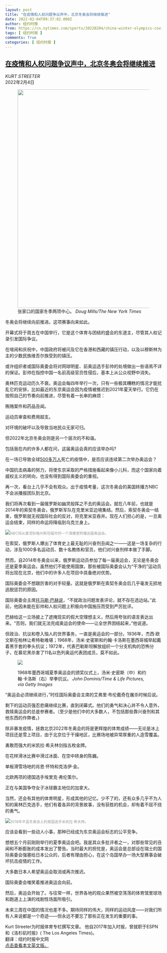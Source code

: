 ```yaml
---
layout: post
title: "在疫情和人权问题争议声中，北京冬奥会将继续推进"
date: 2022-02-04T09:37:02.000Z
author: 纽约时报
from: https://cn.nytimes.com/sports/20220204/china-winter-olympics-covid/
tags: [ 纽约时报 ]
comments: True
categories: [ 纽约时报 ]
---
```

<!--1643967422000-->
[在疫情和人权问题争议声中，北京冬奥会将继续推进](https://cn.nytimes.com/sports/20220204/china-winter-olympics-covid/)
------

<div>
<address>KURT STREETER</address><time pudate="2022-02-04 05:07:03" datetime="2022-02-04 05:07:03">2022年2月4日</time><figure><img src="https://images.weserv.nl/?url=static01.nyt.com/images/2022/02/03/sports/03streeter-sot-beijing/merlin_201154356_9b72d0af-b18e-4d01-9f04-68db25cea67a-master1050.jpg" width="1050" height="700"><figcaption>张家口的国家冬季两项中心。 <cite>Doug Mills/The New York Times</cite></figcaption></figure><section><p>冬奥会将继续向前推进。这项赛事向来如此。</p><p>开幕式将于周五在中国举行，它是这个体育与团结的盛会的东道主，尽管其人权记录引发国际争议。</p><p>在喧闹和庆祝中，中国政府将被问及它在香港和西藏的镇压行动，以及以穆斯林为主的少数民族维吾尔族受到的镇压。</p><p>或许组织者或国际奥委会将对网球明星、前奥运选手彭帅的处境做出一些语焉不详的保证。彭帅在指控中国一名前高级官员性侵后，基本上从公众视野中消失。</p><p>奥林匹克运动历久不衰。奥运会每四年举行一次，只有一些极其糟糕的情况才能扰乱它的安排，比如最近的东京奥运会因为疫情被推迟到2021年夏天举行。它仍在按照自己的节奏向前推进，尽管有着一长串的麻烦：</p><p>贿赂案件和药品丑闻。</p><p>运动员审查和费用超支。</p><p>对环境的破坏以及导致当地民众无家可归。</p><p>但2022年北京冬奥会则是另一个层次的不和谐。</p><p>包括我在内的许多人都在问，这届奥运会真的应该举办吗?</p><p>在一场已导致全球<a href="https://www.nytimes.com/interactive/2021/world/covid-cases.html">500多万人</a>死亡的疫情中，是否应该连续第二次举办奥运会？</p><p>中国抗击病毒的努力，将使东京采取的严格措施看起来像小儿科，而这个国家向着威权主义的转向，也没有得到国际奥委会的重视。</p><p>再一次，看台上几乎不会有观众。出于疫情考量，这次冬奥会的美国转播方NBC不会派播报团队到北京。</p><p>我们将再次看到一届俄罗斯如幽灵般挥之不去的奥运会。就在八年前，也就是2014年的索契冬奥会，俄罗斯军队在克里米亚边境集结。然后，索契冬奥会一结束，俄罗斯就无视国际社会的反对，将克里米亚吞并。现在人们担心的是，一旦奥运会结束，同样的命运将降临到乌克兰身上。</p><p><img src="https://images.weserv.nl/?url=static01.nyt.com/images/2022/02/03/sports/03streeter-sot-stamford/merlin_201219996_c8da5c13-a7ce-49e1-ab46-9b11574ffbbd-master1050.jpg"><small style="color: #999;">NBC将从康涅狄格州斯坦福市的一个演播室转播这届奥运会。</small></p><p>在索契，俄罗斯人爆出了体育史上最无耻的兴奋剂丑闻之一——这是一场复杂的行动，涉及1000多名运动员、数十名教练和官员，他们对兴奋剂样本做了手脚。</p><p>然而，自2014年冬奥会以来，俄罗斯运动员参加了每一届奥运会，无论是冬奥会还是夏季奥运会。虽然他们不能使用国旗，那些被国际奥委会认为“干净的”运动员将出现在北京，他们中的许多人在项目中具备绝对优势。</p><p>国际奥委会不想跟厉害的对手较量。这就是俄罗斯在索契冬奥会后几乎毫发无损地逃脱惩罚的原因。</p><p>国际奥委会主席<a rel="noopener noreferrer" target="_blank" href="https://www.usatoday.com/story/sports/olympics/2021/12/08/2022-beijing-olympics-ioc-president-dismisses-diplomatic-boycotts/6435358001/">托马斯·巴赫说</a>，“不就政治问题发表评论，就不存在选边站。”此前，他因未能在彭帅和人权问题上积极向中国施压而受到严厉批评。</p><p>巴赫给这一立场披上了遮掩现实的假大空理想主义，然后用夸张的语言表达出来。“否则，我们就无法完成奥运会的使命——让全世界团结起来，”他说道。</p><p>但政治、抗议和卷入恼人的世界事务，一直是奥运会的一部分。1936年，杰西·欧文斯在柏林让希特勒难堪；1968年，汤米·史密斯和约翰·卡洛斯在墨西哥城举起戴着黑手套的拳头抗议；1972年，代表巴勒斯坦解放组织一个分支机构的恐怖分子，在慕尼黑杀害了11名以色列奥运代表团成员，莫不如此。</p><p><figure><img src="https://images.weserv.nl/?url=static01.nyt.com/images/2022/02/03/sports/03streeter-sot/merlin_77245537_ae49ae18-72b1-4175-9c00-9241f22caa46-jumbo.jpg"></p><figcaption>1968年墨西哥城夏季奥运会的颁奖仪式上，汤米·史密斯（中）和约翰·卡洛斯（右）举拳抗议。 <cite>John Dominis/Time & Life Pictures, via Getty Images</cite></figcaption></figure><p>“奥运会必须继续进行，”时任国际奥委会主席的艾弗里·布伦戴奇在屠杀时候后说。</p><p>剩下的运动员强忍悲痛继续比赛，直到闭幕式。他们的勇气和决心并不令人意外，救赎奥运会的总是参赛者。（至少是他们中的大多数人，不包括那些靠兴奋剂和其他东西的作弊者。)</p><p>除非暴发疫情，拯救北京2022年冬奥会的将是更辉煌的体育成绩——无论是冰上项目还是雪上项目，由于北京位于干燥地区，比赛场地被异常厚重的人造雪覆盖。</p><p>勇敢而强大的米凯拉·希夫林剑指五枚金牌。</p><p>在花样滑冰比赛中滑过冰面、在空中转身的陈巍。</p><p>单板滑雪场地的肖恩·怀特和克洛伊·金。</p><p>北欧两项的德国选手埃里克·弗伦策尔。</p><p>正在与美国争夺女子冰球霸主地位的加拿大。</p><p>当然，还会有其他的体育明星，形成其他的记忆。少不了的，还有众多几乎不为人知的奥林匹克选手，他们有着各异的背景故事，没有获胜的机会，却有着不屈不挠的勇气。</p><p><img src="https://images.weserv.nl/?url=static01.nyt.com/images/2022/02/03/sports/03streeter-sot-ski/merlin_134364011_732a7a29-dbdf-4473-8d99-d4d0a1a45e76-master1050.jpg"><small style="color: #999;">2018年平昌冬奥会上的美国选手米凯拉·希夫林。</small></p><p>应该会看到一些动人小事，那种已经成为东京奥运会标志的公平竞争。</p><p>想想五个月前刚刚举行的夏季奥运会吧。我是其众多批评者之一，对那些常见的丑闻和不断膨胀的成本发出了警告。当时最大的担忧是，奥运会是总部设在瑞士的国际奥委会强塞给日本公众的，后者有理由担心，在这个岛国举办一场大型赛事会破坏抗击疫情的工作。</p><p>大多数日本人希望奥运会取消或再次推迟。 </p><p>国际奥委会嗤笑着推进奥运会向前。</p><p>然后，奥运会开始了。与往常一样，世界各地的观众果然被空荡荡的体育馆里球场和跑道上上演的戏剧性场面所吸引。</p><p>未来三周在中国的情况也差不多。期待同样的伟大，同样的运动风度——对我们所有人来说都是一个奇迹——但永远不要忘了那些正在发生的重要的事。</p></section><footer><p>Kurt Streeter为时报体育专栏撰写文章。 他自2017年加入时报，曾就职于ESPN和《洛杉矶时报》( The Los Angeles Times)。<br>翻译：纽约时报中文网<br><a rel="nofollow" target="_blank" href="https://www.nytimes.com/2022/02/03/sports/olympics/china-winter-olympics-covid.html">点击查看本文英文版。</a></p></footer>
</div>
